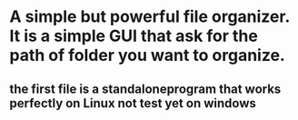 # A simple but powerful file organizer. It is a simple GUI that ask for the path of folder you want to organize.
## the first file is a standaloneprogram that works perfectly on Linux not test yet on windows
